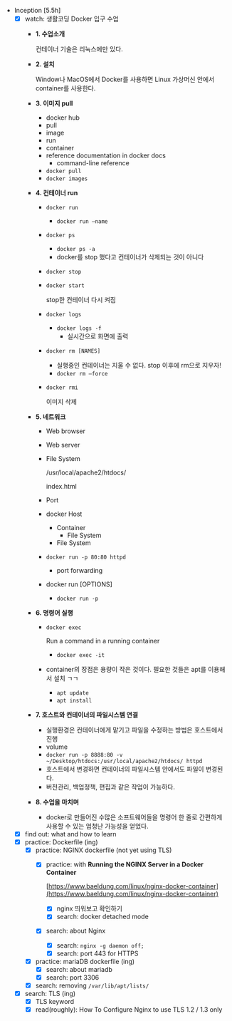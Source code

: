 - Inception [5.5h]
    - [x]  watch: 생활코딩 Docker 입구 수업
        - ****1. 수업소개****
            
            컨테이너 기술은 리눅스에만 있다.
            
        - ****2. 설치****
            
            Window나 MacOS에서 Docker를 사용하면 Linux 가상머신 안에서 container를 사용한다.
            
        - ****3. 이미지 pull****
            - docker hub
            - pull
            - image
            - run
            - container
            - reference documentation in docker docs
                - command-line reference
            - `docker pull`
            - `docker images`
        - ****4. 컨테이너 run****
            - `docker run`
                - `docker run —name`
            - `docker ps`
                - `docker ps -a`
                - docker를 stop 했다고 컨테이너가 삭제되는 것이 아니다
            - `docker stop`
            - `docker start`
                
                stop한 컨테이너 다시 켜짐
                
            - `docker logs`
                - `docker logs -f`
                    - 실시간으로 화면에 출력
            - `docker rm [NAMES]`
                - 실행중인 컨테이너는 지울 수 없다. stop 이후에 rm으로 지우자!
                - `docker rm —force`
            - `docker rmi`
                
                이미지 삭제
                
        - ****5. 네트워크****
            - Web browser
            - Web server
            - File System
                
                /usr/local/apache2/htdocs/
                
                index.html
                
            - Port
            - docker Host
                - Container
                    - File System
                - File System
            - `docker run -p 80:80 httpd`
                - port forwarding
            - docker run [OPTIONS]
                - `docker run -p`
        - ****6. 명령어 실행****
            - `docker exec`
                
                Run a command in a running container
                
                - `docker exec -it`
            - container의 장점은 용량이 작은 것이다. 필요한 것들은 apt를 이용해서 설치 ㄱㄱ
                - `apt update`
                - `apt install`
        - ****7. 호스트와 컨테이너의 파일시스템 연결****
            - 실행환경은 컨테이너에게 맡기고 파일을 수정하는 방법은 호스트에서 진행
            - volume
            - `docker run -p 8888:80 -v ~/Desktop/htdocs:/usr/local/apache2/htdocs/ httpd`
            - 호스트에서 변경하면 컨테이너의 파일시스템 안에서도 파일이 변경된다.
            - 버전관리, 백업정책, 편집과 같은 작업이 가능하다.
        - ****8. 수업을 마치며****
            - docker로 만들어진 수많은 소프트웨어들을 명령어 한 줄로 간편하게 사용할 수 있는 엄청난 가능성을 얻었다.
    - [x]  find out: what and how to learn
    - [x]  practice: Dockerfile (ing)
        - [x]  practice: NGINX dockerfile (not yet using TLS)
            - [x]  practice: with **Running the NGINX Server in a Docker Container**
                
                [https://www.baeldung.com/linux/nginx-docker-container](https://www.baeldung.com/linux/nginx-docker-container)
                
                - [x]  nginx 띄워보고 확인하기
                - [x]  search: docker detached mode
            - [x]  search: about Nginx
                - [x]  search: `nginx -g daemon off;`
                - [x]  search: port 443 for HTTPS
        - [x]  practice: mariaDB dockerfile (ing)
            - [x]  search: about mariadb
            - [x]  search: port 3306
        - [x]  search: removing `/var/lib/apt/lists/`
    - [x]  search: TLS (ing)
        - [x]  TLS keyword
        - [x]  read(roughly): How To Configure Nginx to use TLS 1.2 / 1.3 only
